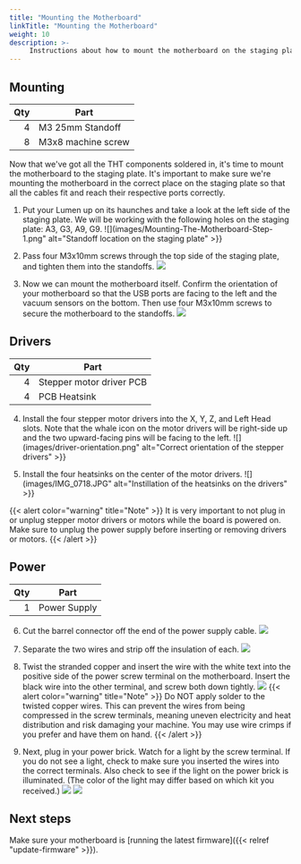 ```yaml
---
title: "Mounting the Motherboard"
linkTitle: "Mounting the Motherboard"
weight: 10
description: >-
     Instructions about how to mount the motherboard on the staging plate
---
```


## Mounting

|  Qty | Part               |
| ---: | ------------------ |
|    4 | M3 25mm Standoff   |
|    8 | M3x8 machine screw |

Now that we've got all the THT components soldered in, it's time to mount the motherboard to the staging plate. It's important to make sure we're mounting the motherboard in the correct place on the staging plate so that all the cables fit and reach their respective ports correctly.

1. Put your Lumen up on its haunches and take a look at the left side of the staging plate. We will be working with the following holes on the staging plate: A3, G3, A9, G9.
  ![](images/Mounting-The-Motherboard-Step-1.png" alt="Standoff location on the staging plate" >}}

2. Pass four M3x10mm screws through the top side of the staging plate, and tighten them into the standoffs.
  ![](images/IMG_0716.JPG)

3. Now we can mount the motherboard itself. Confirm the orientation of your motherboard so that the USB ports are facing to the left and the vacuum sensors on the bottom. Then use four M3x10mm screws to secure the motherboard to the standoffs.
  ![](images/IMG_0717.JPG)

## Drivers

|  Qty | Part                     |
| ---: | ------------------------ |
|    4 | Stepper motor driver PCB |
|    4 | PCB Heatsink             |

4. Install the four stepper motor drivers into the X, Y, Z, and Left Head slots. Note that the whale icon on the motor drivers will be right-side up and the two upward-facing pins will be facing to the left.
  ![](images/driver-orientation.png" alt="Correct orientation of the stepper drivers" >}}

5. Install the four heatsinks on the center of the motor drivers.
  ![](images/IMG_0718.JPG" alt="Instillation of the heatsinks on the drivers" >}}

  {{< alert color="warning" title="Note" >}}
  It is very important to not plug in or unplug stepper motor drivers or motors while the board is powered on. Make sure to unplug the power supply before inserting or removing drivers or motors.
  {{< /alert >}}

## Power

|  Qty | Part         |
| ---: | ------------ |
|    1 | Power Supply |

6. Cut the barrel connector off the end of the power supply cable.
  ![](images/IMG_0719.JPG)

7. Separate the two wires and strip off the insulation of each.
  ![](images/IMG_0720.JPG)

8. Twist the stranded copper and insert the wire with the white text into the positive side of the power screw terminal on the motherboard. Insert the black wire into the other terminal, and screw both down tightly.
  ![](images/IMG_0725.JPG)
  {{< alert color="warning" title="Note" >}}
  Do NOT apply solder to the twisted copper wires. This can prevent the wires from being compressed in the screw terminals, meaning uneven electricity and heat distribution and risk damaging your machine. You may use wire crimps if you prefer and have them on hand.
  {{< /alert >}}

9. Next, plug in your power brick. Watch for a light by the screw terminal. If you do not see a light, check to make sure you inserted the wires into the correct terminals. Also check to see if the light on the power brick is illuminated. (The color of the light may differ based on which kit you received.)
  ![](images/IMG_0752.JPG)
  ![](images/IMG_0753.JPG)

## Next steps

Make sure your motherboard is [running the latest firmware]({{< relref "update-firmware" >}}).

